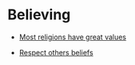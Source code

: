 # Believing


 - [Most religions have great values](../Most%20religions%20have%20great%20values/index.md)
    
 - [Respect others beliefs](../Respect%20others%20beliefs/index.md)
    
